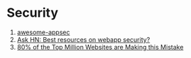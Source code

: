 # Security

1. [awesome-appsec](https://github.com/paragonie/awesome-appsec)
1. [Ask HN: Best resources on webapp security?](https://news.ycombinator.com/item?id=10027055)
1. [80% of the Top Million Websites are Making this Mistake](https://mattferderer.com/understand-the-risks-of-not-having-a-secure-website/)
